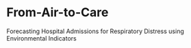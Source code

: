 # From-Air-to-Care
Forecasting Hospital Admissions for Respiratory Distress using Environmental Indicators 
